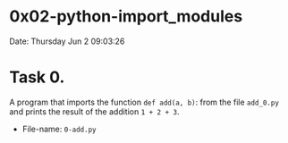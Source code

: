 # 0x02-python-import\_modules
Date: Thursday Jun 2 09:03:26

# Task 0.
A program that imports the function `def add(a, b)`: from the file `add_0.py` and prints the result of the addition `1 + 2 + 3`.
* File-name: `0-add.py`
